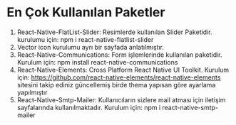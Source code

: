 # En Çok Kullanılan Paketler
1. React-Native-FlatList-Slider: Resimlerde kullanılan Slider Paketidir. kurulumu için: npm i react-native-flatlist-slider
2. Vector icon kurulumu ayrı bir sayfada anlatılmıştır.
3. React-Native-Communications:  Form işlemlerinde kullanılan paketidir. Kurulum için: npm install react-native-communications
4. React-Native-Elements: Cross Platform React Native UI Toolkit. Kurulum için: https://github.com/react-native-elements/react-native-elements sitesini takip ediniz güncellemiş birde thema yapısan göre ayarlama yapılmıştır
5. React-Native-Smtp-Mailer: Kullanıcıların sizlere mail atması için iletişim sayfalarında kullanılmaktadır. Kurulum için: npm i react-native-smtp-mailer
